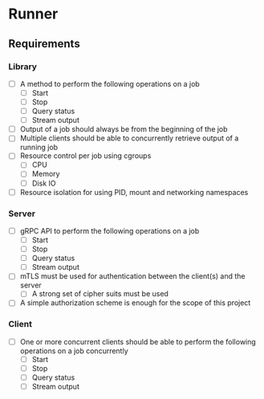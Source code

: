 # Runner

## Requirements

### Library

* [ ] A method to perform the following operations on a job
    - [ ] Start
    - [ ] Stop
    - [ ] Query status
    - [ ] Stream output
* [ ] Output of a job should always be from the beginning of the job
* [ ] Multiple clients should be able to concurrently retrieve output of a running job
* [ ] Resource control per job using cgroups
    - [ ] CPU
    - [ ] Memory
    - [ ] Disk IO
* [ ] Resource isolation for using PID, mount and networking namespaces

### Server

* [ ] gRPC API to perform the following operations on a job
    - [ ] Start
    - [ ] Stop
    - [ ] Query status
    - [ ] Stream output
* [ ] mTLS must be used for authentication between the client(s) and the server
    - [ ] A strong set of cipher suits must be used
* [ ] A simple authorization scheme is enough for the scope of this project

### Client

* [ ] One or more concurrent clients should be able to perform the following operations on a job concurrently
    - [ ] Start
    - [ ] Stop
    - [ ] Query status
    - [ ] Stream output

